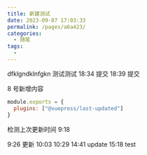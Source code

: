 ```yaml
---
title: 新建测试
date: 2023-09-07 17:03:33
permalink: /pages/a6a423/
categories:
  - 随笔
tags:
  -
---
```


dfklgndklnfgkn
测试测试 18:34 提交
18:39 提交

8 号新增内容

```js
module.exports = {
  plugins: ["@vuepress/last-updated"]
}
```

检测上次更新时间
9:18

9:26 更新
10:03
10:29
14:41 update
15:18 test
